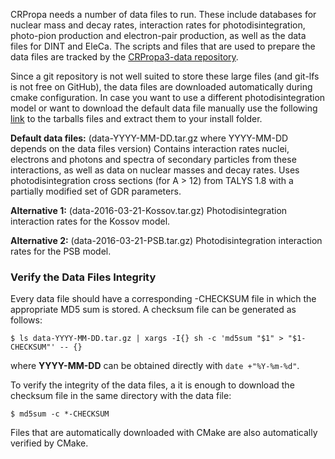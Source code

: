 CRPropa needs a number of data files to run. These include databases for nuclear mass and decay rates, interaction rates for photodisintegration, photo-pion production and electron-pair production, as well as the data files for DINT and EleCa.
The scripts and files that are used to prepare the data files are tracked by the [CRPropa3-data repository](https://github.com/CRPropa/CRPropa3-data).

Since a git repository is not well suited to store these large files (and git-lfs is not free on GitHub), the data files are downloaded automatically during cmake configuration. In case you want to use a different photodisintegration model or want to download the default data file manually use the following [link](https://www.desy.de/~crpropa/data/interaction_data/) to the tarballs files and extract them to your install folder.

**Default data files:** (data-YYYY-MM-DD.tar.gz where YYYY-MM-DD depends on the data files version)
Contains interaction rates nuclei, electrons and photons and spectra of secondary particles from these interactions, as well as data on nuclear masses and decay rates.
Uses photodisintegration cross sections (for A > 12) from TALYS 1.8 with a partially modified set of GDR parameters.

**Alternative 1:** (data-2016-03-21-Kossov.tar.gz)
Photodisintegration interaction rates for the Kossov model.

**Alternative 2:** (data-2016-03-21-PSB.tar.gz)
Photodisintegration interaction rates for the PSB model.

### Verify the Data Files Integrity

Every data file should have a corresponding -CHECKSUM file in which the appropriate MD5 sum is stored. A checksum file can be generated as follows:
```
$ ls data-YYYY-MM-DD.tar.gz | xargs -I{} sh -c 'md5sum "$1" > "$1-CHECKSUM"' -- {}
```
where **YYYY-MM-DD** can be obtained directly with `date +"%Y-%m-%d"`.

To verify the integrity of the data files, a it is enough to download the checksum file in the same directory with the data file:
```
$ md5sum -c *-CHECKSUM
```
Files that are automatically downloaded with CMake are also automatically verified by CMake.
